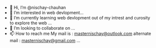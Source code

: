 - 👋 Hi, I’m @nischay-chauhan
- 👀 I’m interested in web devlopment...
- 🌱 I’m currently learning web devlopment out of my intrest and curosity to explore the web ...
- 💞️ I’m looking to collaborate on ...
- 📫 How to reach me My mail is : masternischay@outlook.com
      alternate mail : masternischay@gmail.com ...

<!---
nischay-chauhan/nischay-chauhan is a ✨ special ✨ repository because its `README.md` (this file) appears on your GitHub profile.
You can click the Preview link to take a look at your changes.
--->
